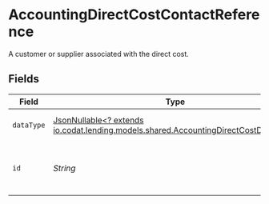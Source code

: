 # AccountingDirectCostContactReference

A customer or supplier associated with the direct cost.


## Fields

| Field                                                                                                                                      | Type                                                                                                                                       | Required                                                                                                                                   | Description                                                                                                                                |
| ------------------------------------------------------------------------------------------------------------------------------------------ | ------------------------------------------------------------------------------------------------------------------------------------------ | ------------------------------------------------------------------------------------------------------------------------------------------ | ------------------------------------------------------------------------------------------------------------------------------------------ |
| `dataType`                                                                                                                                 | [JsonNullable<? extends io.codat.lending.models.shared.AccountingDirectCostDataType>](../../models/shared/AccountingDirectCostDataType.md) | :heavy_minus_sign:                                                                                                                         | Allowed name of the 'dataType'.                                                                                                            |
| `id`                                                                                                                                       | *String*                                                                                                                                   | :heavy_check_mark:                                                                                                                         | Unique identifier for a customer or supplier.                                                                                              |